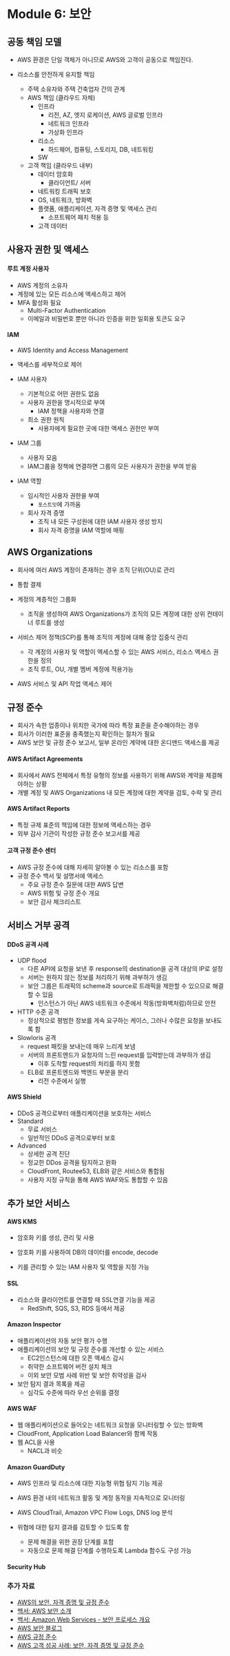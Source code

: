 # Module 6: 보안

## 공동 책임 모델

- AWS 환경은 단일 객체가 아니므로 AWS와 고객이 공동으로 책임진다.

- 리소스를 안전하게 유지할 책임
  - 주택 소유자와 주택 건축업자 간의 관계
  - AWS 책임 (클라우드 자체)
    - 인프라
      - 리전, AZ, 엣지 로케이션, AWS 글로벌 인프라
      - 네트워크 인프라
      - 가상화 인프라
    - 리소스
      - 하드웨어, 컴퓨팅, 스토리지, DB, 네트워킹
    - SW
  - 고객 책임 (클라우드 내부)
    - 데이터 암호화
      - 클라이언트/ 서버
    - 네트워킹 트래픽 보호
    - OS, 네트워크, 방화벽
    - 플랫폼, 애플리케이션, 자격 증명 및 액세스 관리
      - 소프트웨어 패치 적용 등
    - 고객 데이터

## 사용자 권한 및 액세스

#### 루트 계정 사용자

- AWS 계정의 소유자
- 계정에 있는 모든 리소스에 액세스하고 제어
- MFA 활성화 필요
  - Multi-Factor Authentication
  - 이메일과 비밀번호 뿐만 아니라 인증을 위한 일회용 토큰도 요구

#### IAM

- AWS Identity and Access Management
- 액세스를 세부적으로 제어
- IAM 사용자
  - 기본적으로 어떤 권한도 없음
  - 사용자 권한을 명시적으로 부여
    - IAM 정책을 사용자와 연결
  - 최소 권한 원칙
    - 사용자에게 필요한 곳에 대한 액세스 권한만 부여
- IAM 그룹
  - 사용자 모음
  - IAM그룹을 정책에 연결하면 그룹의 모든 사용자가 권한을 부여 받음

- IAM 역할
  - 임시적인 사용자 권한을 부여
    - `포스트잇`에 가까움
  - 회사 자격 증명
    - 조직 내 모든 구성원에 대한 IAM 사용자 생성 방지
    - 회사 자격 증명을 IAM 역할에 매핑

## AWS Organizations

- 회사에 여러 AWS 계정이 존재하는 경우 조직 단위(OU)로 관리
- 통합 결제
- 계정의 계층적인 그룹화
  - 조직을 생성하여 AWS Organizations가 조직의 모든 계정에 대한 상위 컨테이너 루트를 생성

- 서비스 제어 정책(SCP)를 통해 조직의 계정에 대해 중앙 집중식 관리
  - 각 계정의 사용자 및 역할이 액세스할 수 있는 AWS 서비스, 리소스 액세스 권한을 정의
  - 조직 루트, OU, 개별 멤버 계정에 적용가능
- AWS 서비스 및 API 작업 액세스 제어

## 규정 준수

- 회사가 속한 업종이나 위치한 국가에 따라 특정 표준을 준수해야하는 경우
- 회사가 이러한 표준을 충족했는지 확인하는 절차가 필요
- AWS 보안 및 규정 준수 보고서, 일부 온라인 계약에 대한 온디맨드 액세스를 제공

#### AWS Artifact Agreements

- 회사에서 AWS 전체에서 특정 유형의 정보를 사용하기 위해 AWS와 계약을 체결해야하는 상황
- 개별 계정 및 AWS Organizations 내 모든 계정에 대한 계약을 검토, 수락 및 관리

#### AWS Artifact Reports

- 특정 규제 표준의 책임에 대한 정보에 액세스하는 경우
- 외부 감사 기관이 작성한 규정 준수 보고서를 제공

#### 고객 규정 준수 센터

- AWS 규정 준수에 대해 자세히 알아볼 수 있는 리소스를 포함
- 규정 준수 백서 및 설명서에 액세스
  - 주요 규정 준수 질문에 대한 AWS 답변
  - AWS 위험 및 규정 준수 개요
  - 보안 감사 체크리스트

## 서비스 거부 공격

#### DDoS 공격 사례

- UDP flood
  - 다른 API에 요청을 보낸 후 response의 destination을 공격 대상의 IP로 설정
  - 서버는 원하지 않는 정보를 처리하기 위해 과부하가 생김
  - 보안 그룹은 트래픽의 scheme과 source로 트래픽을 제한할 수 있으므로 해결할 수 있음
    - 인스턴스가 아닌 AWS 네트워크 수준에서 작동(방화벽처럼)하므로 안전
- HTTP 수준 공격
  - 정상적으로 평범한 정보를 게속 요구하는 케이스, 그러나 수많은 요청을 보내도록 함
- Slowloris 공격
  - request 패킷을 보내는데 매우 느리게 보냄
  - 서버의 프론트엔드가 요청자의 느린 request를 입력받는데 과부하가 생김
    - 이후 도착할 request의 처리를 하지 못함
  - ELB로 프론트엔드와 백엔드 부분을 분리
    - 리전 수준에서 실행

#### AWS Shield

- DDoS 공격으로부터 애플리케이션을 보호하는 서비스
- Standard
  - 무료 서비스
  - 일반적인 DDoS 공격으로부터 보호
- Advanced
  - 상세한 공격 진단
  - 정교한 DDos 공격을 탐지하고 완화
  - CloudFront, Routee53, ELB와 같은 서비스와 통합됨
  - 사용자 지정 규칙을 통해 AWS WAF와도 통합할 수 있음

## 추가 보안 서비스

#### AWS KMS

- 암호화 키를 생성, 관리 및 사용

- 암호화 키를 사용하여 DB의 데이터를 encode, decode
- 키를 관리할 수 있는 IAM 사용자 및 역할을 지정 가능

#### SSL

- 리소스와 클라이언트를 연결할 때 SSL연결 기능을 제공
  - RedShift, SQS, S3, RDS 등에서 제공

#### Amazon Inspector

- 애플리케이션의 자동 보안 평가 수행
- 애플리케이션의 보안 및 규정 준수를 개선할 수 있는 서비스
  - EC2인스턴스에 대한 오픈 액세스 감시
  - 취약한 소프트웨어 버전 설치 체크
  - 이외 보안 모범 사례 위반 및 보안 취약성을 검사
- 보안 탐지 결과 목록을 제공
  - 심각도 수준에 따라 우선 순위를 결정

#### AWS WAF

- 웹 애플리케이션으로 들어오는 네트워크 요청을 모니터링할 수 있는 방화벽
- CloudFront, Application Load Balancer와 함께 작동
- 웹 ACL을 사용
  - NACL과 비슷

#### Amazon GuardDuty

- AWS 인프라 및 리소스에 대한 지능형 위협 탐지 기능 제공
- AWS 환경 내의 네트워크 활동 및 계정 동작을 지속적으로 모니터링

- AWS CloudTrail, Amazon VPC Flow Logs, DNS log 분석
- 위협에 대한 탐지 결과를 검토할 수 있도록 함
  - 문제 해결을 위한 권장 단계를 포함
  - 자동으로 문제 해결 단계를 수행하도록 Lambda 함수도 구성 가능

#### Security Hub



### 추가 자료

- [AWS의 보안, 자격 증명 및 규정 준수](https://aws.amazon.com/products/security)
- [백서: AWS 보안 소개](https://docs.aws.amazon.com/whitepapers/latest/introduction-aws-security/welcome.html)
- [백서: Amazon Web Services - 보안 프로세스 개요](https://docs.aws.amazon.com/whitepapers/latest/aws-overview-security-processes/aws-overview-security-processes.pdf)
- [AWS 보안 블로그](https://aws.amazon.com/blogs/security/)
- [AWS 규정 준수](https://aws.amazon.com/compliance)
- [AWS 고객 성공 사례: 보안, 자격 증명 및 규정 준수](https://aws.amazon.com/solutions/case-studies/?customer-references-cards.sort-by=item.additionalFields.publishedDate&customer-references-cards.sort-order=desc&awsf.customer-references-location=*all&awsf.customer-references-segment=*all&awsf.customer-references-product=product%23vpc|product%23api-gateway|product%23cloudfront|product%23route53|product%23directconnect|product%23elb&awsf.customer-references-category=category%23security-identity-compliance)